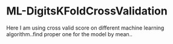 # ML-DigitsKFoldCrossValidation
Here I am using cross valid score on different machine learning algorithm..find proper one for the model by mean..
